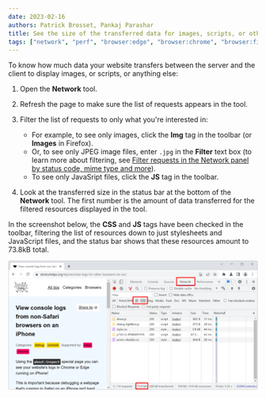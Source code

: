 ```yaml
---
date: 2023-02-16
authors: Patrick Brosset, Pankaj Parashar
title: See the size of the transferred data for images, scripts, or other resources
tags: ["network", "perf", "browser:edge", "browser:chrome", "browser:firefox", "browser:safari"]
---
```

To know how much data your website transfers between the server and the client to display images, or scripts, or anything else:

1. Open the **Network** tool.

1. Refresh the page to make sure the list of requests appears in the tool.

1. Filter the list of requests to only what you're interested in:

    * For example, to see only images, click the **Img** tag in the toolbar (or **Images** in Firefox).
    * Or, to see only JPEG image files, enter `.jpg` in the **Filter** text box (to learn more about filtering, see [Filter requests in the Network panel by status code, mime type and more](./filter-network-requests.md)).
    * To see only JavaSript files, click the **JS** tag in the toolbar.

1. Look at the transferred size in the status bar at the bottom of the **Network** tool. The first number is the amount of data transferred for the filtered resources displayed in the tool.

In the screenshot below, the **CSS** and **JS** tags have been checked in the toolbar, filtering the list of resources down to just stylesheets and JavaScript files, and the status bar shows that these resources amount to 73.8kB total.

![The Network tool in Chrome, with the transferred size highlighted](../../assets/img/get-size-of-resource-types.png)
